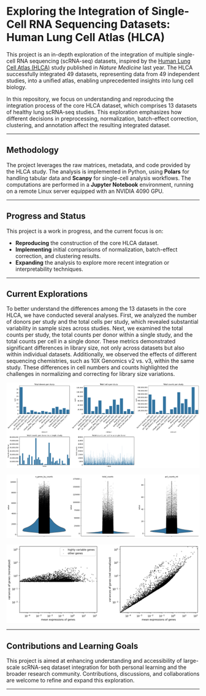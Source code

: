 # Exploring the Integration of Single-Cell RNA Sequencing Datasets: Human Lung Cell Atlas (HLCA)

This project is an in-depth exploration of the integration of multiple single-cell RNA sequencing (scRNA-seq) datasets, inspired by the [Human Lung Cell Atlas (HLCA)](https://doi.org/10.1038/s41591-023-02327-2) study published in *Nature Medicine* last year. The HLCA successfully integrated 49 datasets, representing data from 49 independent studies, into a unified atlas, enabling unprecedented insights into lung cell biology.

In this repository, we focus on understanding and reproducing the integration process of the core HLCA dataset, which comprises 13 datasets of healthy lung scRNA-seq studies. This exploration emphasizes how different decisions in preprocessing, normalization, batch-effect correction, clustering, and annotation affect the resulting integrated dataset.

---

## Methodology

The project leverages the raw matrices, metadata, and code provided by the HLCA study. The analysis is implemented in Python, using **Polars** for handling tabular data and **Scanpy** for single-cell analysis workflows. The computations are performed in a **Jupyter Notebook** environment, running on a remote Linux server equipped with an NVIDIA 4090 GPU.

---

## Progress and Status

This project is a work in progress, and the current focus is on:

- **Reproducing** the construction of the core HLCA dataset.
- **Implementing** initial comparisons of normalization, batch-effect correction, and clustering results.
- **Expanding** the analysis to explore more recent integration or interpretability techniques.

---

## Current Explorations

To better understand the differences among the 13 datasets in the core HLCA, we have conducted several analyses. First, we analyzed the number of donors per study and the total cells per study, which revealed substantial variability in sample sizes across studies. Next, we examined the total counts per study, the total counts per donor within a single study, and the total counts per cell in a single donor. These metrics demonstrated significant differences in library size, not only across datasets but also within individual datasets. Additionally, we observed the effects of different sequencing chemistries, such as 10X Genomics v2 vs. v3, within the same study. These differences in cell numbers and counts highlighted the challenges in normalizing and correcting for library size variations.

![Dataset Statistics](./figures/datasets_statistics.png)

![Dataset Statistics](./figures/qc_plot.png)

![Dataset Statistics](./figures/highly_variable_genes_top4000.png)

---

## Contributions and Learning Goals

This project is aimed at enhancing understanding and accessibility of large-scale scRNA-seq dataset integration for both personal learning and the broader research community. Contributions, discussions, and collaborations are welcome to refine and expand this exploration.

---
